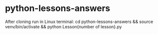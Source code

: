 # python-lessons-answers
After cloning run in Linux terminal: cd python-lessons-answers && source venv/bin/activate && python Lesson{number of lesson}.py


